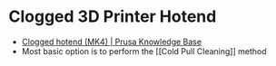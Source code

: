 # Clogged 3D Printer Hotend

- [Clogged hotend (MK4) | Prusa Knowledge Base](https://help.prusa3d.com/article/clogged-hotend-mk4_411823)
- Most basic option is to perform the [[Cold Pull Cleaning]] method
